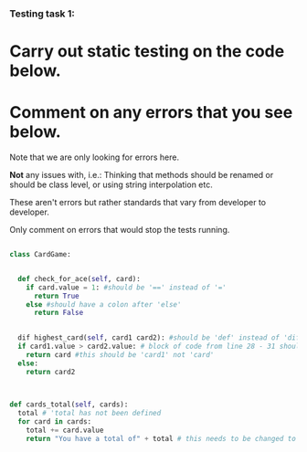 ### Testing task 1:

# Carry out static testing on the code below.
# Comment on any errors that you see below.

Note that we are only looking for errors here.

**Not** any issues with, i.e.: 
Thinking that methods should be renamed or should be class level, or using string interpolation etc. 

These aren't errors but rather standards that vary from developer to developer. 

Only comment on errors that would stop the tests running.

```python

class CardGame:


  def check_for_ace(self, card):
    if card.value = 1: #should be '==' instead of '='
      return True
    else #should have a colon after 'else'
      return False
   

  dif highest_card(self, card1 card2): #should be 'def' instead of 'dif', should ahve a comma between 'card1' and 'card2'
  if card1.value > card2.value: # block of code from line 28 - 31 should be indented
    return card #this should be 'card1' not 'card'
  else:
    return card2
  


def cards_total(self, cards):
  total # 'total has not been defined
  for card in cards:
    total += card.value
    return "You have a total of" + total # this needs to be changed to an f string to be able to combine int and str values.
  
```
